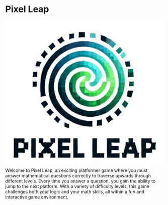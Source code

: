 # Pixel Leap
<img src="https://github.com/Bilal52542/Pf_Project/blob/main/image_2024-11-22_032408190.png">
Welcome to Pixel Leap, an exciting platformer game where you must answer mathematical questions correctly to traverse upwards through different levels. Every time you answer a question, you gain the ability to jump to the next platform. With a variety of difficulty levels, this game challenges both your logic and your math skills, all within a fun and interactive game environment.
